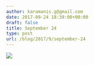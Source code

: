 ```yaml
---
author: karamanis.g@gmail.com
date: 2017-09-24 18:39:00+00:00
draft: false
title: September 24
type: post
url: /blog/2017/9/september-24
---
```




  
   ![](/images/2017-09-24-20179september-24/IMG_2321.jpg)

  


